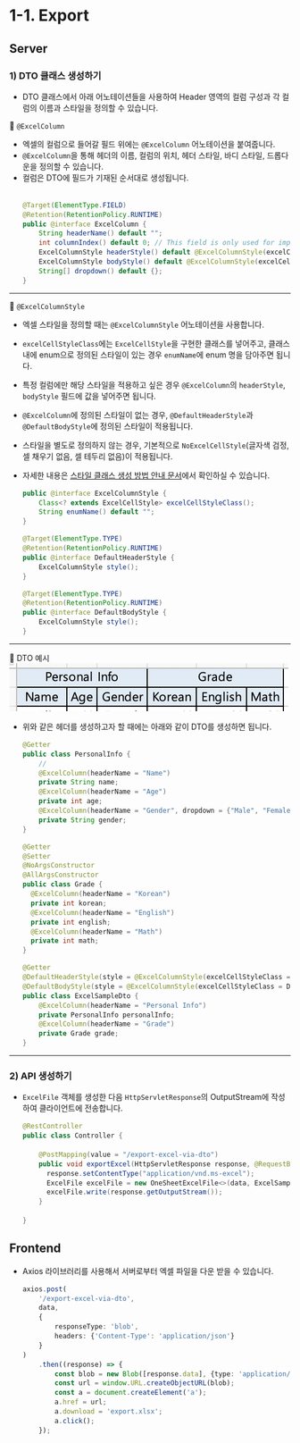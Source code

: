 # 1-1. Export
## Server
### 1) DTO 클래스 생성하기

* DTO 클래스에서 아래 어노테이션들을 사용하여 Header 영역의 컬럼 구성과 각 컬럼의 이름과 스타일을 정의할 수 있습니다.

🔻 `@ExcelColumn`
* 엑셀의 컬럼으로 들어갈 필드 위에는 `@ExcelColumn` 어노테이션을 붙여줍니다.
* `@ExcelColumn`을 통해 헤더의 이름, 컬럼의 위치, 헤더 스타일, 바디 스타일, 드롭다운을 정의할 수 있습니다.
* 컬럼은 DTO에 필드가 기재된 순서대로 생성됩니다.
    ```java
    
    @Target(ElementType.FIELD)
    @Retention(RetentionPolicy.RUNTIME)
    public @interface ExcelColumn {
        String headerName() default "";
        int columnIndex() default 0; // This field is only used for importing Excel
        ExcelColumnStyle headerStyle() default @ExcelColumnStyle(excelCellStyleClass = NoExcelCellStyle.class);
        ExcelColumnStyle bodyStyle() default @ExcelColumnStyle(excelCellStyleClass = NoExcelCellStyle.class);
        String[] dropdown() default {};
    }
    ```
---
🔻 `@ExcelColumnStyle`
* 엑셀 스타일을 정의할 때는 `@ExcelColumnStyle` 어노테이션을 사용합니다.
* `excelCellStyleClass`에는 `ExcelCellStyle`을 구현한 클래스를 넣어주고, 클래스 내에 enum으로 정의된 스타일이 있는 경우 `enumName`에 enum 명을 담아주면 됩니다.
* 특정 컬럼에만 해당 스타일을 적용하고 싶은 경우 `@ExcelColumn`의 `headerStyle`, `bodyStyle` 필드에 값을 넣어주면 됩니다.
* `@ExcelColumn`에 정의된 스타일이 없는 경우, `@DefaultHeaderStyle`과 `@DefaultBodyStyle`에 정의된 스타일이 적용됩니다.
* 스타일을 별도로 정의하지 않는 경우, 기본적으로 `NoExcelCellStyle`(글자색 검정, 셀 채우기 없음, 셀 테두리 없음)이 적용됩니다.
* 자세한 내용은 [스타일 클래스 생성 방법 안내 문서](./STYLE.md)에서 확인하실 수 있습니다.
  
  ```java
  public @interface ExcelColumnStyle {
      Class<? extends ExcelCellStyle> excelCellStyleClass();
      String enumName() default "";
  }
  ```
  ```java
  @Target(ElementType.TYPE)
  @Retention(RetentionPolicy.RUNTIME)
  public @interface DefaultHeaderStyle {
      ExcelColumnStyle style();
  }
  ```
  ```java
  @Target(ElementType.TYPE)
  @Retention(RetentionPolicy.RUNTIME)
  public @interface DefaultBodyStyle {
      ExcelColumnStyle style();
  }
  ```
---

🔻 DTO 예시    
![Header Image](./images/header.png)

* 위와 같은 헤더를 생성하고자 할 때에는 아래와 같이 DTO를 생성하면 됩니다.

  ```java
  @Getter
  public class PersonalInfo {
      //
      @ExcelColumn(headerName = "Name")
      private String name;
      @ExcelColumn(headerName = "Age")
      private int age;
      @ExcelColumn(headerName = "Gender", dropdown = {"Male", "Female"})
      private String gender;
  }
  ```
  ```java
  @Getter
  @Setter
  @NoArgsConstructor
  @AllArgsConstructor
  public class Grade {
    @ExcelColumn(headerName = "Korean")
    private int korean;
    @ExcelColumn(headerName = "English")
    private int english;
    @ExcelColumn(headerName = "Math")
    private int math;
  }
  ```
  ```java
  @Getter
  @DefaultHeaderStyle(style = @ExcelColumnStyle(excelCellStyleClass = DefaultExcelCellStyle.class, enumName = "BLUE_HEADER"))
  @DefaultBodyStyle(style = @ExcelColumnStyle(excelCellStyleClass = DefaultExcelCellStyle.class, enumName = "BODY"))
  public class ExcelSampleDto {
      @ExcelColumn(headerName = "Personal Info")
      private PersonalInfo personalInfo;
      @ExcelColumn(headerName = "Grade")
      private Grade grade;
  }
  ```
---

### 2) API 생성하기
* `ExcelFile` 객체를 생성한 다음 `HttpServletResponse`의 OutputStream에 작성하여 클라이언트에 전송합니다.
  ```java
  @RestController
  public class Controller {
  
      @PostMapping(value = "/export-excel-via-dto")
      public void exportExcel(HttpServletResponse response, @RequestBody List<ExcelSampleDto> data) throws IOException {
        response.setContentType("application/vnd.ms-excel");
        ExcelFile excelFile = new OneSheetExcelFile<>(data, ExcelSampleDto.class);
        excelFile.write(response.getOutputStream());
      }
  
  }
  ```

## Frontend
* Axios 라이브러리를 사용해서 서버로부터 엑셀 파일을 다운 받을 수 있습니다.
  ```typescript
  axios.post(
      '/export-excel-via-dto',
      data,
      {
          responseType: 'blob',
          headers: {'Content-Type': 'application/json'}
      }
  )
      .then((response) => {
          const blob = new Blob([response.data], {type: 'application/vnd.ms-excel'});
          const url = window.URL.createObjectURL(blob);
          const a = document.createElement('a');
          a.href = url;
          a.download = 'export.xlsx';
          a.click();
      });
  ```
